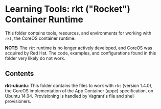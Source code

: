 # Learning Tools: rkt ("Rocket") Container Runtime

This folder contains tools, resources, and environments for working with `rkt`, the CoreOS container runtime.

**NOTE:** The `rkt` runtime is no longer actively developed, and CoreOS was acquired by Red Hat. The code, examples, and configurations found in this folder very likely do not work.

## Contents

**rkt-ubuntu**: This folder contains the files to work with `rkt` (version 1.4.0), the CoreOS implementation of the App Container (appc) specification, on Ubuntu 14.04. Provisioning is handled by Vagrant's file and shell provisioners.
